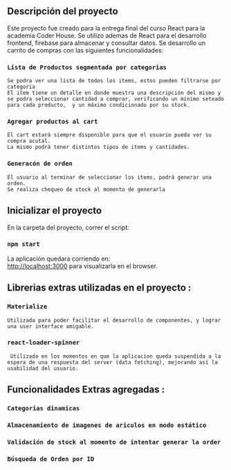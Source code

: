 ## Descripción del proyecto
Este proyecto fue creado para la entrega final del curso React para la academia Coder House.
Se utilizo ademas de React para el desarrollo frontend, firebase para almacenar y consultar datos.
Se desarrollo un carrito de compras con las siguientes funcionalidades:

### `Lista de Productos segmentada por categorias`

    Se podra ver una lista de todos los items, estos pueden filtrarse por categoria
    El item tiene un detalle en donde muestra una descripción del mismo y se podra seleccionar cantidad a comprar, verificando un minimo seteado para cada producto,  y un máximo condicionado por su stock.

### `Agregar productos al cart`

    El cart estará siempre disponible para que el usuario pueda ver su compra acutal.
    La mismo podrá tener distintos tipos de items y cantidades.


### `Generacón de orden`

    El usuario al terminar de seleccionar los items, podrá generar una orden.
    Se realiza chequeo de stock al momento de generarla


## Inicializar el proyecto

En la carpeta del proyecto, correr el script:

### `npm start`

La aplicación quedara corriendo en:<br />
 [http://localhost:3000](http://localhost:3000) para visualizarla en el browser.

## Librerias extras utilizadas en el proyecto :
 
 ### `Materialize`

    Utilizada para poder facilitar el desarrollo de componentes, y lograr una user interface amigable.

 ### `react-loader-spinner`

     Utilizada en los momentos en que la aplicacion queda suspendida a la espera de una respuesta del server (data fetching), mejorando así la usabilidad del usuario.
 
## Funcionalidades Extras agregadas :

### `Categorias dinamicas`
### `Almacenamiento de imagenes de ariculos en modo estático`
### `Validación de stock al momento de intentar generar la order`
### `Búsqueda de Orden por ID`


